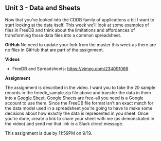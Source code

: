 ## Unit 3 - Data and Sheets

Now that you've looked into the CDDB family of applications a bit I want to start looking at the data itself. This week we'll look at some examples of files in FreeDB and think about the limitations and affordances of transforming those data files into a common spreadsheet.

**GitHub**
No need to update your fork from the master this week as there are no files in GitHub that are part of the assignment.

**Videos**

- FreeDB and Spreadsheets: <https://vimeo.com/234091066>

**Assignment**

The assignment is described in the video. I want you to take the 20 sample records in the freedb_sample.zip file above and transfer the data in them into a [Google Sheet](http://sheets.google.com/). Google Sheets are free–all you need is a Google account to use them. Since the FreeDB file format isn't an exact match for the data model used in a spreadsheet you're going to have to make some decisions about how exactly the data is represented in you sheet. Once you're done, create a link to share your sheet with me (as demonstrated in the video) and send me that link in a Slack direct message.

This assignment is due by 11:59PM on 9/19.